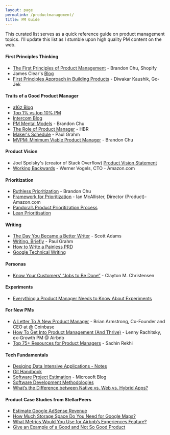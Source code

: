 ```yaml
---
layout: page
permalink: /productmanagement/
title: PM Guide
---
```

This curated list serves as a quick reference guide on product management topics. I'll update this list as I stumble upon high quality PM content on the web. 

#### First Principles Thinking
- [The First Principles of Product Management](https://blackboxofpm.com/the-first-principles-of-product-management-ea0e2f2a018c) - Brandon Chu, Shopify
- James Clear's [Blog](https://jamesclear.com/first-principles)
- [First Principles Approach in Building Products](https://theproductdesignblog.com/first-principle-approach-in-building-startups-and-products-ac13e013def8) - Diwakar Kaushik, Go-Jek

#### Traits of a Good Product Manager
- [a16z Blog](https://a16z.com/2012/06/15/good-product-managerbad-product-manager/)
- [Top 1% vs top 10% PM](https://www.quora.com/Product-Management/What-distinguishes-the-Top-1-of-product-managers-from-the-Top-10/answer/Ian-McAllister?share=1&srid=XTNG)
- [Intercom Blog](https://www.intercom.com/blog/great-product-managers-dont-spend-time-on-solutions/)
- [PM Mental Models](https://blackboxofpm.com/product-management-mental-models-for-everyone-31e7828cb50b) - Brandon Chu
- [The Role of Product Manager](https://hbr.org/2017/12/what-it-takes-to-become-a-great-product-manager) - HBR
- [Maker's Schedule](http://paulgraham.com/makersschedule.html) - Paul Grahm
- [MVPM: Minimum Viable Product Manager](https://blackboxofpm.com/mvpm-minimum-viable-product-manager-e1aeb8dd421) - Brandon Chu

#### Product Vision
- Joel Spolsky's (creator of Stack Overflow) [Product Vision Statement](https://www.joelonsoftware.com/2002/05/09/product-vision/)
- [Working Backwards](https://www.allthingsdistributed.com/2006/11/working_backwards.html) - Werner Vogels, CTO - Amazon.com

#### Prioritization
- [Ruthless Prioritization](https://blackboxofpm.com/ruthless-prioritization-e4256e3520a9) - Brandon Chu
- [Framework for Prioritization](https://www.quora.com/Product-Management/What-are-the-best-ways-to-prioritize-a-list-of-product-features) - Ian McAllister, Director (Product)- Amazon.com
- [Pandora’s Product Prioritization Process](https://firstround.com/review/This-Product-Prioritization-System-Nabbed-Pandora-More-Than-70-Million-Active-Monthly-Users-with-Just-40-Engineers/)
- [Lean Prioritisation](https://www.mindtheproduct.com/enter-matrix-lean-prioritisation/)

#### Writing 
- [The Day You Became a Better Writer](https://www.scottadamssays.com/2015/08/22/the-day-you-became-a-better-writer-2nd-look/) - Scott Adams
- [Writing, Briefly](http://www.paulgraham.com/writing44.html) - Paul Grahm
- [How to Write a Painless PRD](https://medium.com/@uxpin/how-to-write-a-painless-product-requirements-document-508ff6807b4a)
- [Google Technical Writing](https://developers.google.com/tech-writing/overview)

#### Personas
- [Know Your Customers’ “Jobs to Be Done”](https://hbr.org/2016/09/know-your-customers-jobs-to-be-done) - Clayton M. Christensen 

#### Experiments
- [Everything a Product Manager Needs to Know About Experiments](https://www.mindtheproduct.com/experiments-101/)

#### For New PMs
- [A Letter To A New Product Manager](https://blog.coinbase.com/a-letter-to-a-new-product-manager-d5d96c228bf4) - Brian Armstrong, Co-Founder and CEO at @ Coinbase
- [How To Get Into Product Management (And Thrive)](https://medium.com/hackernoon/how-to-get-into-product-management-78c58bd9c8cf) - Lenny Rachitsky, ex-Growth PM @ Airbnb
- [Top 75+ Resources for Product Managers](https://www.sachinrekhi.com/top-resources-for-product-managers) - Sachin Rekhi

#### Tech Fundamentals
- [Desiging Data Intensive Applications - Notes](https://github.com/keyvanakbary/learning-notes/blob/master/books/designing-data-intensive-applications.md)
- [Git Handbook](https://guides.github.com/introduction/git-handbook/)
- [Software Project Estimation](https://docs.microsoft.com/en-us/previous-versions/visualstudio/visual-studio-2013/hh765979(v=vs.120)?redirectedfrom=MSDN) - Microsoft Blog
- [Software Development Methodologies](https://simpleprogrammer.com/software-development-methodologies/)
- [What’s the Difference between Native vs. Web vs. Hybrid Apps?](https://getgist.com/difference-between-native-vs-web-vs-hybrid-apps/)

#### Product Case Studies from StellarPeers
- [Estimate Google AdSense Revenue](https://stellarpeers.com/how-would-you-estimate-google-adsense-revenue/)
- [How Much Storage Space Do You Need for Google Maps?](https://stellarpeers.com/how-much-storage-space-do-you-need-for-google-maps/)
- [What Metrics Would You Use for Airbnb’s Experiences Feature?](https://stellarpeers.com/what-metrics-would-you-use-for-airbnbs-experiences-feature/)
- [Give an Example of a Good and Not So Good Product](https://stellarpeers.com/give-an-example-of-a-good-and-not-so-good-product/)
